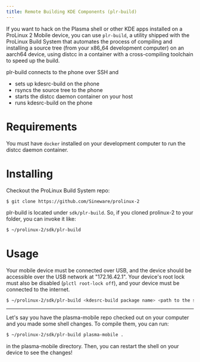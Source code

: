 ```yaml
---
title: Remote Building KDE Components (plr-build)
---
```


If you want to hack on the Plasma shell or other KDE apps installed on a ProLinux 2 Mobile device, you can use `plr-build`, a utility shipped with the ProLinux Build System that automates the process of compiling and installing a source tree (from your x86_64 development computer) on an aarch64 device, using distcc in a container with a cross-compiling toolchain to speed up the build.

plr-build connects to the phone over SSH and
- sets up kdesrc-build on the phone
- rsyncs the source tree to the phone
- starts the distcc daemon container on your host
- runs kdesrc-build on the phone


# Requirements
You must have `docker` installed on your development computer to run the distcc daemon container.

# Installing
Checkout the ProLinux Build System repo:
```bash
$ git clone https://github.com/Sineware/prolinux-2
```

plr-build is located under `sdk/plr-build`. So, if you cloned prolinux-2 to your folder, you can invoke it like:
```bash
$ ~/prolinux-2/sdk/plr-build
```

# Usage
Your mobile device must be connected over USB, and the device should be accessible over the USB network at "172.16.42.1". 
Your device's root lock must also be disabled (`plctl root-lock off`), and your device must be connected to the internet.

```bash
$ ~/prolinux-2/sdk/plr-build <kdesrc-build package name> <path to the source tree>
```

<hr />

Let's say you have the plasma-mobile repo checked out on your computer and you made some shell changes. To compile them, you can run:
```bash
$ ~/prolinux-2/sdk/plr-build plasma-mobile .
```
in the plasma-mobile directory. Then, you can restart the shell on your device to see the changes!